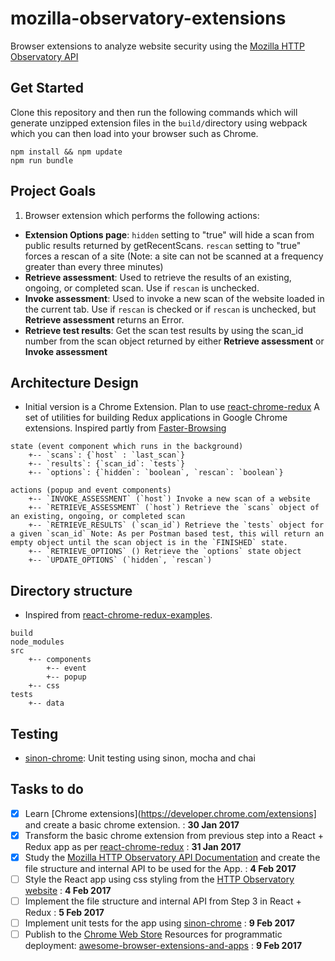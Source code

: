# mozilla-observatory-extensions
Browser extensions to analyze website security using the [Mozilla HTTP Observatory API](https://observatory.mozilla.org)

## Get Started
Clone this repository and then run the following commands which will generate unzipped extension files in the `build/`directory using webpack which you can then load into your browser such as Chrome.

````
npm install && npm update
npm run bundle
````

## Project Goals
1. Browser extension which performs the following actions:
  * **Extension Options page**: `hidden` setting to "true" will hide a scan from public results returned by getRecentScans. `rescan` setting to "true" forces a rescan of a site (Note: a site can not be scanned at a frequency greater than every three minutes)
  * **Retrieve assessment**: Used to retrieve the results of an existing, ongoing, or completed scan. Use if `rescan` is unchecked.
  * **Invoke assessment**: Used to invoke a new scan of the website loaded in the current tab. Use if `rescan` is checked or if `rescan` is unchecked, but **Retrieve assessment** returns an Error.
  * **Retrieve test results**: Get the scan test results by using the scan_id number from the scan object returned by either **Retrieve assessment** or **Invoke assessment**

## Architecture Design
* Initial version is a Chrome Extension. Plan to use [react-chrome-redux](https://github.com/tshaddix/react-chrome-redux) A set of utilities for building Redux applications in Google Chrome extensions. Inspired partly from [Faster-Browsing](https://github.com/sjb7/Faster-Browsing)

```
state (event component which runs in the background)
	+-- `scans`: {`host` : `last_scan`}
	+-- `results`: {`scan_id`: `tests`}
	+-- `options`: {`hidden`: `boolean`, `rescan`: `boolean`}

actions (popup and event components)
	+-- `INVOKE_ASSESSMENT` (`host`) Invoke a new scan of a website
	+-- `RETRIEVE_ASSESSMENT` (`host`) Retrieve the `scans` object of an existing, ongoing, or completed scan
	+-- `RETRIEVE_RESULTS` (`scan_id`) Retrieve the `tests` object for a given `scan_id` Note: As per Postman based test, this will return an empty object until the scan object is in the `FINISHED` state.
	+-- `RETRIEVE_OPTIONS` () Retrieve the `options` state object
	+-- `UPDATE_OPTIONS` (`hidden`, `rescan`)
```

## Directory structure
* Inspired from [react-chrome-redux-examples](https://github.com/tshaddix/react-chrome-redux-examples).

```
build
node_modules
src
	+-- components
		+-- event
		+-- popup
	+-- css
tests
	+-- data
```

## Testing
* [sinon-chrome](https://github.com/acvetkov/sinon-chrome): Unit testing using sinon, mocha and chai

## Tasks to do
- [x] Learn [Chrome extensions](https://developer.chrome.com/extensions] and create a basic chrome extension. : **30 Jan 2017**
- [x] Transform the basic chrome extension from previous step into a React + Redux app as per [react-chrome-redux](https://github.com/tshaddix/react-chrome-redux) : **31 Jan 2017**
- [x] Study the [Mozilla HTTP Observatory API Documentation](https://github.com/mozilla/http-observatory/blob/master/httpobs/docs/api.md) and create the file structure and internal API to be used for the App. : **4 Feb 2017**
- [ ] Style the React app using css styling from the [HTTP Observatory website](https://github.com/mozilla/http-observatory-website/tree/master/css) : **4 Feb 2017**
- [ ] Implement the file structure and internal API from Step 3 in React + Redux : **5 Feb 2017**
- [ ] Implement unit tests for the app using [sinon-chrome](https://github.com/acvetkov/sinon-chrome) : **9 Feb 2017**
- [ ] Publish to the [Chrome Web Store](https://developer.chrome.com/webstore/get_started_simple) Resources for programmatic deployment: [awesome-browser-extensions-and-apps](https://github.com/vitalets/awesome-browser-extensions-and-apps) : **9 Feb 2017**
